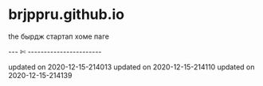 # brjppru.github.io

the бырдж стартап хоме паге 

--- ✄ -----------------------

updated on 2020-12-15-214013
updated on 2020-12-15-214110
updated on 2020-12-15-214139
